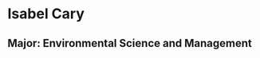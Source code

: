 ﻿# Isabel Cary

## Major: Environmental Science and Management


<img class="markdownImage" src="./markdownAssetPath/Congrats-from-LBC.png" alt=""/>


